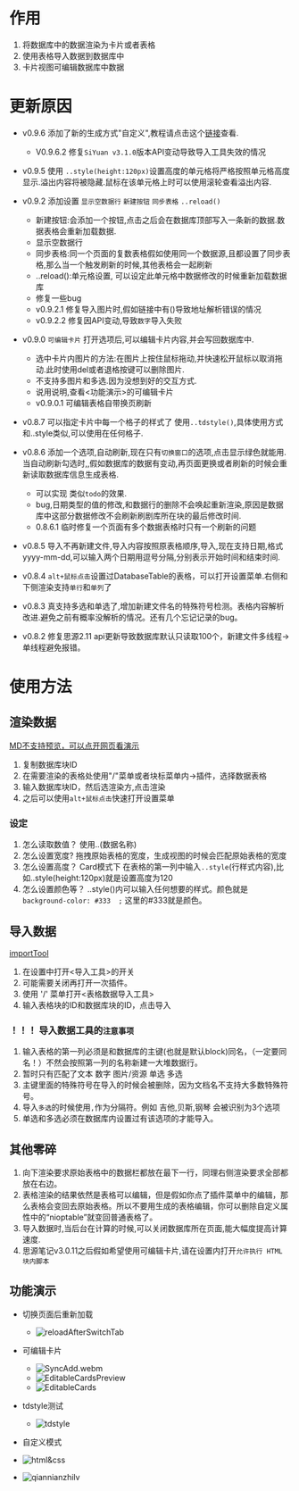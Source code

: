 # 作用

1. 将数据库中的数据渲染为卡片或者表格
2. 使用表格导入数据到数据库中
3. 卡片视图可编辑数据库中数据

# 更新原因

* v0.9.6 添加了新的生成方式"自定义",教程请点击这个[链接](https://github.com/AirParty/siyuan-plugin-niop-DataBaseTable/blob/main/notice/customHtml.md)查看.

  * V0.9.6.2 修复`SiYuan v3.1.0`版本API变动导致导入工具失效的情况
* v0.9.5 使用 `..style(height:120px)`设置高度的单元格将严格按照单元格高度显示.溢出内容将被隐藏.鼠标在该单元格上时可以使用滚轮查看溢出内容.
* v0.9.2 添加设置 `显示空数据行` `新建按钮` `同步表格` `..reload()`

  * 新建按钮:会添加一个按钮,点击之后会在数据库顶部写入一条新的数据.数据表格会重新加载数据.
  * 显示空数据行
  * 同步表格:同一个页面的复数表格假如使用同一个数据源,且都设置了同步表格,那么当一个触发刷新的时候,其他表格会一起刷新
  * ..reload():单元格设置, 可以设定此单元格中数据修改的时候重新加载数据库
  * 修复一些bug
  * v0.9.2.1 修复导入图片时,假如链接中有()导致地址解析错误的情况
  * v0.9.2.2 修复因API变动,导致`数字`导入失败
* v0.9.0 `可编辑卡片` 打开选项后,可以编辑卡片内容,并会写回数据库中.

  * 选中卡片内图片的方法:在图片上按住鼠标拖动,并快速松开鼠标以取消拖动.此时使用del或者退格按键可以删除图片.
  * 不支持多图片和多选.因为没想到好的交互方式.
  * 说用说明,查看<功能演示>的可编辑卡片
  * v0.9.0.1 可编辑表格自带换页刷新
* v0.8.7 可以指定卡片中每一个格子的样式了 使用`..tdstyle()`,具体使用方式和..style类似,可以使用在任何格子.
* v0.8.6 添加一个选项,自动刷新,现在只有`切换窗口`的选项,点击显示绿色就能用.当自动刷新勾选时,,假如数据库的数据有变动,再页面更换或者刷新的时候会重新读取数据库信息生成表格.

  * 可以实现 类似`todo`的效果.
  * bug,日期类型的值的修改,和数据行的删除不会唤起重新渲染,原因是数据库中这部分数据修改不会刷新刷剧库所在块的最后修改时间.
  * 0.8.6.1 临时修复一个页面有多个数据表格时只有一个刷新的问题
* v0.8.5 导入不再新建文件,导入内容按照原表格顺序,导入,现在支持日期,格式yyyy-mm-dd,可以输入两个日期用逗号分隔,分别表示开始时间和结束时间.
* v0.8.4  `alt+鼠标点击`设置过DatabaseTable的表格，可以打开设置菜单.右侧和下侧渲染支持`单行`和`单列`了
* v0.8.3 真支持多选和单选了,增加新建文件名的特殊符号检测。表格内容解析改进.避免之前有概率没解析的情况。还有几个忘记记录的bug。
* v0.8.2 修复思源2.11 api更新导致数据库默认只读取100个，新建文件多线程->单线程避免报错。

# 使用方法

## 渲染数据

[MD不支持预览，可以点开网页看演示](https://github.com/AirParty/siyuan-plugin-niop-DataBaseTable/assets/7642279/112f9f2b-bb60-48df-bc0c-fa160874a16b)

1. 复制数据库块ID
2. 在需要渲染的表格处使用"/"菜单或者块标菜单内->插件，选择数据表格
3. 输入数据库块ID，然后选渲染方,点击渲染
4. 之后可以使用`alt+鼠标点击`快速打开设置菜单

### 设定

1. 怎么读取数值？
    使用..(数据名称)
2. 怎么设置宽度?
    拖拽原始表格的宽度，生成视图的时候会匹配原始表格的宽度
3. 怎么设置高度？
    Card模式下 在表格的第一列中输入`..style`(行样式内容),比如..style(height:120px)就是设置高度为120
4. 怎么设置颜色等？
    ..style()内可以输入任何想要的样式。颜色就是 `background-color: #333  ;`  这里的#333就是颜色。

## 导入数据

[importTool](https://github.com/AirParty/siyuan-plugin-niop-DataBaseTable/assets/7642279/22d25560-0acf-4575-8e2a-831ec7204625)

1. 在设置中打开<导入工具>的开关
2. 可能需要关闭再打开一次插件。
3. 使用 '/' 菜单打开<表格数据导入工具>
4. 输入表格块的ID和数据库块的ID，点击导入

### ！！！ 导入数据工具的`注意事项`

1. 输入表格的第一列必须是和数据库的主键(也就是默认block)同名，（一定要同名！）不然会按照第一列的名称新建一大堆数据行。
2. 暂时只有匹配了文本 数字 图片/资源 单选 多选
3. 主键里面的特殊符号在导入的时候会被删除，因为文档名不支持大多数特殊符号。
4. 导入`多选`的时候使用`,`作为分隔符。例如 吉他,贝斯,钢琴 会被识别为3个选项
5. 单选和多选必须在数据库内设置过有该选项的才能导入。

## 其他零碎

1. 向下渲染要求原始表格中的数据栏都放在最下一行，同理右侧渲染要求全部都放在右边。
2. 表格渲染的结果依然是表格可以编辑，但是假如你点了插件菜单中的编辑，那么表格会变回去原始表格。所以不要用生成的表格编辑，你可以删除自定义属性中的“nioptable”就变回普通表格了。
3. 导入数据时,当后台在计算的时候,可以关闭数据库所在页面,能大幅度提高计算速度.
4. 思源笔记v3.0.11之后假如希望使用可编辑卡片,请在设置内打开`允许执行 HTML 块内脚本`

## 功能演示

* 切换页面后重新加载

  * ![reloadAfterSwitchTab](https://github.com/AirParty/siyuan-plugin-niop-DataBaseTable/assets/7642279/c9897082-ed8e-41cd-8e2f-0a2df8bb6d74)
* 可编辑卡片

  * ![SyncAdd.webm](https://github.com/AirParty/siyuan-plugin-niop-DataBaseTable/assets/7642279/c6ac50de-29ee-42f3-ae0a-a70fd8470761)
  * ![EditableCardsPreview](https://github.com/AirParty/siyuan-plugin-niop-DataBaseTable/assets/7642279/222488c3-86c7-46bf-865e-58ebc008b23d)
  * ![EditableCards](https://github.com/AirParty/siyuan-plugin-niop-DataBaseTable/assets/7642279/ef590759-ca43-4d0d-854e-c2ba175dad87)
* tdstyle测试

  * ![tdstyle](https://github.com/AirParty/siyuan-plugin-niop-DataBaseTable/assets/7642279/0063e6fe-5349-4b6d-ae43-ef8b145dbda3)

* 自定义模式

 * ![html&css](https://github.com/AirParty/siyuan-plugin-niop-DataBaseTable/assets/7642279/3c2ecfcc-e482-4f29-a1ac-ddafc18f0cde)
 * ![qiannianzhilv](https://github.com/AirParty/siyuan-plugin-niop-DataBaseTable/assets/7642279/a6cdc37e-697e-4605-b9f6-cdecfba01e67)
